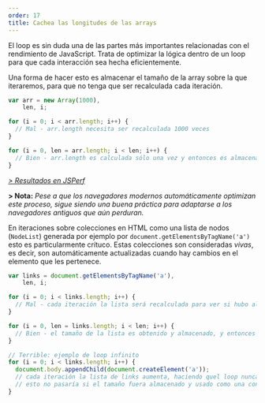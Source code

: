 ```yaml
---
order: 17
title: Cachea las longitudes de las arrays
---
```


El loop es sin duda una de las partes más importantes relacionadas con el rendimiento de JavaScript. Trata de optimizar la lógica dentro de un loop para que cada interacción sea hecha eficientemente.

Una forma de hacer esto es almacenar el tamaño de la array sobre la que iteraremos, para que no tenga que ser recalculada cada iteración.

```js
var arr = new Array(1000),
    len, i;

for (i = 0; i < arr.length; i++) {
  // Mal - arr.length necesita ser recalculada 1000 veces
}

for (i = 0, len = arr.length; i < len; i++) {
  // Bien - arr.length es calculada sólo una vez y entonces es almacenada
}
```

*[> Resultados en JSPerf](http://jsperf.com/browser-diet-cache-array-length/10/)*

**> Nota:** *Pese a que los navegadores modernos automáticamente optimizan este proceso, sigue siendo una buena práctica para adaptarse a los navegadores antiguos que aún perduran.*

En iteraciones sobre colecciones en HTML como una lista de nodos (`NodeList`) generada por ejemplo por `document.getElementsByTagName('a')` esto es particularmente crítuco. Estas colecciones son consideradas *vivas*, es decir, son automáticamente actualizadas cuando hay cambios en el elemento que les pertenece.

```js
var links = document.getElementsByTagName('a'),
    len, i;

for (i = 0; i < links.length; i++) {
  // Mal - cada iteración la lista será recalculada para ver si hubo algún cambio
}

for (i = 0, len = links.length; i < len; i++) {
  // Bien - el tamaño de la lista es obtenido y almacenado, y entonces comparado cada iteración
}

// Terrible: ejemplo de loop infinito
for (i = 0; i < links.length; i++) {
  document.body.appendChild(document.createElement('a'));
  // cada iteración la lista de links aumenta, haciendo quel loop nunca se termine
  // esto no pasaría si el tamaño fuera almacenado y usado como una condición
}
```
